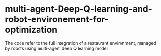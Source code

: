# multi-agent-Deep-Q-learning-and-robot-environement-for-optimization
The code refer to the full integration of a restaurant environment, managed by robots using multi-agent deep Q learning model
